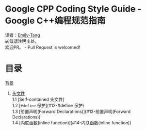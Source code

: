 # Google CPP Coding Style Guide - Google C++编程规范指南
译者：[Emily-Tang](https://github.com/Emilylulu)<br>
转载请注明出处。<br>
欢迎PR。 - Pull Request is welcomed!<br>
# 目录
[背景](#1-背景)<br>
1. [头文件](#1-头文件)<br>
1.1 [Self-contained 头文件]<br>
1.2 [``#define`` 保护](#12-#define 保护)<br>
1.3 [前置声明(Forward Declarations)](#13-前置声明(Forward Declarations))<br>
1.4 [内联函数(inline function)](#14-内联函数(inline function))<br>

